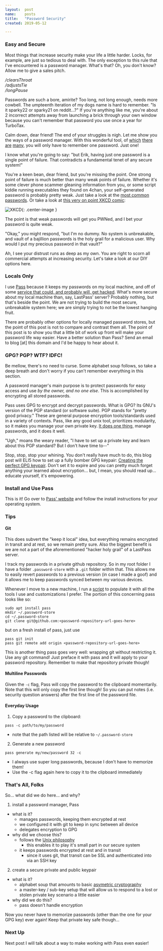 ```yaml
---
layout:  post
name:    posts
title:   "Password Security"
created: 2019-05-12

---
```


### Easy and Secure

Most things that increase security make your life a little harder. Locks, for
example, are just so tedious to deal with. The only exception to this rule that
I've encountered is a password manager. What's that? Oh, you don't know? Allow
me to give a sales pitch.

<i>/clearsThroat</i><br />
<i>/adjustsTie</i><br />
<i>/longPause</i><br />

Passwords are such a bore, amirite? Too long, not long enough, needs more
cowbell. The umpteenth iteration of my dogs name is hard to remember. "Is it
sparky22 or sparky21 on reddit...?" If you're anything like me, you're about
2 incorrect attempts away from launching a brick through your own window because
you can't remember that password you use once a year for TurboTax.

Calm down, dear friend! The end of your struggles is nigh. Let me show you the
ways of a password manager. With this wonderful tool, of
[which](https://www.lastpass.com/) [there](https://keepersecurity.com/)
[are](https://1password.com/) [many](https://www.stickypassword.com/), you will
only have to remember one password. Just one!

I know what you're going to say: "but Erik, having just one password is a single
point of failure. That contradicts a fundamental tenet of any secure system!"

You're a keen bean, dear friend, but you're missing the point. One strong point
of failure is much better than many weak points of failure. Whether it's some
clever phone scammer gleaning information from you, or some script kiddie
running executables they found on 4chan, your self-generated password is
probably pretty weak. Just take a look at the [most common
passwords](https://www.cnn.com/2019/04/22/uk/most-common-passwords-scli-gbr-intl/index.html).
Or take a look at [this very on point XKCD comic](https://xkcd.com/936/):

![XKCD](https://imgs.xkcd.com/comics/password_strength.png){: .center-image }

The point is that weak passwords will get you PWNed, and I bet your password is
quite weak.

"Okay," you might respond, "but I'm no dummy. No system is unbreakable, and
vault of a bajillion passwords is the holy grail for a malicious user. Why would
I put my precious password in that vault?"

Ah, I see your distrust runs as deep as my own. You are right to scorn all
commercial attempts at increasing security. Let's take a look at our DIY options
here.

### Locals Only

I use [Pass](https://www.passwordstore.org/) because it keeps my passwords on my
local machine, and off of some [service that could, and probably will, get
hacked](https://security.harvard.edu/faq/what-if-lastpass-gets-hacked). What's
more secure about my local machine than, say, LastPass' server? Probably
nothing, but that's beside the point. We are not trying to build the most
secure, unbreakable system here; we are simply trying to not be the lowest
hanging fruit.

There are probably other options for locally managed password stores, but the
point of this post is not to compare and contrast them all. The point of this
post is to show you that a little bit of work up front will make your password
life way easier. Have a better solution than Pass? Send an email to blog [at]
this domain and I'd be happy to hear about it.

### GPG? PGP? WTF? IDFC!

Be mellow, there's no need to curse. Some alphabet soup follows, so take a deep
breath and don't worry if you can't remember everything in this section.

A password manager's main purpose is to protect passwords for easy access and
use <i>by the owner, and no one else</i>. This is accomplished by encrypting all
stored passwords. 

Pass uses GPG to encrypt and decrypt passwords. What is GPG? Its GNU's
version of the PGP standard (or software suite). PGP stands for "pretty good
privacy." These are general purpose encryption tools/standards used in a variety
of contexts. Pass, like any good unix tool, prioritizes modularity, so it
makes you manage your own private key. [It does one
thing](https://en.wikipedia.org/wiki/Unix_philosophy#Do_One_Thing_and_Do_It_Well),
manage passwords, and it does it well.

"Ugh," moans the weary reader, "I have to set up a private key and learn about
this PGP standard? But I don't have time to--"

Stop, stop, stop your whining. You don't really have much to do, this blog post
will ELI5 how to set up a fully bomber GPG keypair: [Creating the perfect GPG
keypair](https://alexcabal.com/creating-the-perfect-gpg-keypair). Don't set it
to expire and you can pretty much forget anything your learned about
encryption... but, I mean, you should read up... educate yourself, it's
empowering.

### Install and Use Pass

This is it! Go over to [Pass' website](https://www.passwordstore.org/) and
follow the install instructions for your operating system.

### Tips
#### Git

This does subvert the "keep it local" idea, but everything remains encrypted in
transit and at rest, so we remain pretty sure. Also the biggest benefit is we
are not a part of the aforementioned "hacker holy grail" of a LastPass server.

I track my passwords in a private github repository. So in my root folder I have
a folder `.password-store` with a `.git` folder within that. This allows me to
easily revert passwords to a previous version (in case I made a goof) and it
allows me to keep passwords synced between my various devices.

Whenever I move to a new machine, I run a
[script](https://github.com/ethorne/dotfiles/blob/master/fresh-and-clean-machine.sh)
to populate it with all the tools I use and customizations I prefer. The portion
of this concerning pass looks like so:

```
sudo apt install pass
mkdir ~/.password-store
cd ~/.password-store
git clone git@github.com:<password-repository-url-goes-here>
```

but on a fresh install of pass, just use

```
pass git init
pass git remote add origin <password-repository-url-goes-here>
```

This is another thing pass goes very well: wrapping git without restricting it.
Use any git command! Just preface it with pass and it will apply to your
password repository. Remember to make that repository private though!

#### Multiline Passwords

Given the `-c` flag, Pass will copy the password to the clipboard momentarily.
Note that this will only copy the first line though! So you can put notes (i.e.
security question answers) after the first line of the password file.

#### Everyday Usage

1. Copy a password to the clipboard:
```
pass -c path/to/my/password
```
  - note that the path listed will be relative to `~/.password-store`

2. Generate a new password
```
pass generate my/new/password 32 -c
```
  - I always use super long passwords, because I don't have to memorize them!
  - Use the -c flag again here to copy it to the clipboard immediately

### That's All, Folks

So... what did we do here... and why?

1. install a password manager, Pass
- what is it?
  - manages passwords, keeping them encrypted at rest
  - we configured it with git to keep in sync between all device
  - delegates encryption to GPG
- why did we choose this?
  - follows the [Unix philosophy](https://en.wikipedia.org/wiki/Unix_philosophy)
    - this enables it to play it's small part in our secure system
  - it keeps passwords encrypted at rest and in transit
    - since it uses git, that transit can be SSL and authenticated into via an
      SSH key

2. create a secure private and public keypair
- what is it?
  - alphabet soup that amounts to basic [asymetric cryptography](https://en.wikipedia.org/wiki/Public-key_cryptography) 
  - a master-key / sub-key setup that will allow us to respond to a lost or
    stolen private key scenario a little easier
- why did we do this?
  - pass doesn't handle encryption

Now you never have to memorize passwords (other than the one for your GPG key)
ever again! Keep that private key safe though...

### Next Up

Next post I will talk about a way to make working with Pass even easier!
